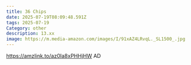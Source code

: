 ```yaml
---
title: 36 Chips
date: 2025-07-19T08:09:48.591Z
tags: 2025-07-19
Category: other
description: 13.xx
image: https://m.media-amazon.com/images/I/91xAZ4LRvqL._SL1500_.jpg
---
```

https://amzlink.to/az0Ia8xPHHjHW
AD